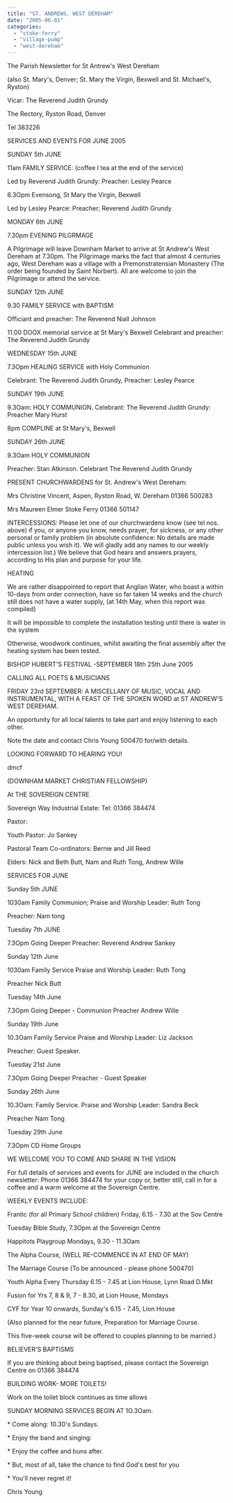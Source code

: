 ```yaml
---
title: "ST. ANDREWS, WEST DEREHAM"
date: "2005-06-01"
categories: 
  - "stoke-ferry"
  - "village-pump"
  - "west-dereham"
---
```


The Parish Newsletter for St Antrew's West Dereham

(also St. Mary's, Denver; St. Mary the Virgin, Bexwell and St. Michael's, Ryston)

Vicar: The Reverend Judith Grundy

The Rectory, Ryston Road, Denver

Tel 383226

SERVICES AND EVENTS FOR JUNE 2005

SUNDAY 5th JUNE

11am FAMILY SERVICE: (coffee I tea at the end of the service)

Led by Reverend Judith Grundy: Preacher: Lesley Pearce

6.3Opm Evensong, St Mary the Virgin, Bexwell

Led by Lesley Pearce: Preacher; Reverend Judith Grundy

MONDAY 6th JUNE

7.30pm EVENING PILGRMAGE

A Pilgrimage will leave Downham Market to arrive at St Andrew's West Dereham at 7.30pm. The Pilgrimage marks the fact that almost 4 centuries ago, West Dereham was a village with a Premonstratensian Monastery (The order being founded by Saint Norbert). All are welcome to join the Pilgrimage or attend the service.

SUNDAY 12th JUNE

9.30 FAMILY SERVICE with BAPTISM:

Officiant and preacher: The Reverend Niall Johnson

11.00 DOOX memorial service at St Mary's Bexwell Celebrant and preacher: The Reverend Judith Grundy

WEDNESDAY 15th JUNE

7.3Opm HEALING SERVICE with Holy Communion

Celebrant: The Reverend Judith Grundy, Preacher: Lesley Pearce

SUNDAY 19th JUNE

9.3Oam: HOLY COMMUNION. Celebrant: The Reverend Judith Grundy: Preacher Mary Hurst

8pm COMPLINE at St Mary's, Bexwell

SUNDAY 26th JUNE

9.3Oam HOLY COMMUNION

Preacher: Stan Atkinson. Celebrant The Reverend Judith Grundy

PRESENT CHURCHWARDENS for St. Andrew's West Dereham:

Mrs Christine Vincent, Aspen, Ryston Road, W. Dereham 01366 500283

Mrs Maureen Elmer Stoke Ferry 01366 501147

INTERCESSIONS: Please let one of our churchwardens know (see tel nos. above) if you, or anyone you know, needs prayer, for sickness, or any other personal or family problem (in absolute confidence: No details are made public unless you wish it). We will gladly add any names to our weekly intercession list.) We believe that God hears and answers prayers, according to His plan and purpose for your life.

HEATING

We are rather disappointed to report that Anglian Water, who boast a within 10-days from order connection, have so far taken 14 weeks and the church still does not have a water supply, (at 14th May, when this report was compiled)

It will be impossible to complete the installation testing until there is water in the system

Otherwise, woodwork continues, whilst awaiting the final assembly after the heating system has been tested.

BISHOP HUBERT'S FESTIVAL -SEPTEMBER 18th 25th June 2005

CALLING ALL POETS & MUSICIANS

FRIDAY 23rd SEPTEMBER: A MISCELLANY OF MUSIC, VOCAL AND INSTRUMENTAL, WITH A FEAST OF THE SPOKEN WORD at ST ANDREW'S WEST DEREHAM.

An opportunity for all local talents to take part and enjoy listening to each other.

Note the date and contact Chris Young 500470 for/with details.

LOOKING FORWARD TO HEARING YOU!

dmcf

(DOWNHAM MARKET CHRISTIAN FELLOWSHIP)

At THE SOVEREIGN CENTRE

Sovereign Way Industrial Estate: Tel: 01366 384474

Pastor:

Youth Pastor: Jo Sankey

Pastoral Team Co-ordinators: Bernie and Jill Reed

Elders: Nick and Beth Butt, Nam and Ruth Tong, Andrew Wille

SERVICES FOR JUNE

Sunday 5th JUNE

1030am Family Communion; Praise and Worship Leader: Ruth Tong

Preacher: Nam tong

Tuesday 7th JUNE

7.3Opm Going Deeper Preacher: Reverend Andrew Sankey

Sunday 12th June

1030am Family Service Praise and Worship Leader: Ruth Tong

Preacher Nick Butt

Tuesday 14th June

7.3Opm Going Deeper - Communion Preacher Andrew Wille

Sunday 19th June

10.3Oam Family Service Praise and Worship Leader: Liz Jackson

Preacher: Guest Speaker.

Tuesday 21st June

7.3Opm Going Deeper Preacher - Guest Speaker

Sunday 26th June

10.3Oam: Family Service. Praise and Worship Leader: Sandra Beck

Preacher Nam Tong

Tuesday 29th June

7.3Opm CD Home Groups

WE WELCOME YOU TO COME AND SHARE IN THE VISION

For full details of services and events for JUNE are included in the church newsletter: Phone 01366 384474 for your copy or, better still, call in for a coffee and a warm welcome at the Sovereign Centre.

WEEKLY EVENTS INCLUDE:

Frantic (for all Primary School children) Friday, 6.15 - 7.30 at the Sov Centre

Tuesday Bible Study, 7.3Opm at the Sovereign Centre

Happitots Playgroup Mondays, 9.30 - 11.3Oam

The Alpha Course, (WELL RE-COMMENCE IN AT END OF MAY)

The Marriage Course (To be announced - please phone 500470)

Youth Alpha Every Thursday 6.15 - 7.45 at Lion House, Lynn Road D.Mkt

Fusion for Yrs 7, 8 & 9, 7 - 8.30, at Lion House, Mondays

CYF for Year 10 onwards, Sunday's 6.15 - 7.45, Lion House

(Also planned for the near future, Preparation for Marriage Course.

This five-week course will be offered to couples planning to be married.)

BELIEVER'S BAPTISMS

If you are thinking about being baptised, please contact the Sovereign Centre on 01366 384474

BUILDING WORK- MORE TOILETS!

Work on the toilet block continues as time allows

SUNDAY MORNING SERVICES BEGIN AT 1O.3Oam.

\* Come along: 10.30's Sundays.

\* Enjoy the band and singing:

\* Enjoy the coffee and buns after.

\* But, most of all, take the chance to find God's best for you

\* You'll never regret it!

Chris Young
